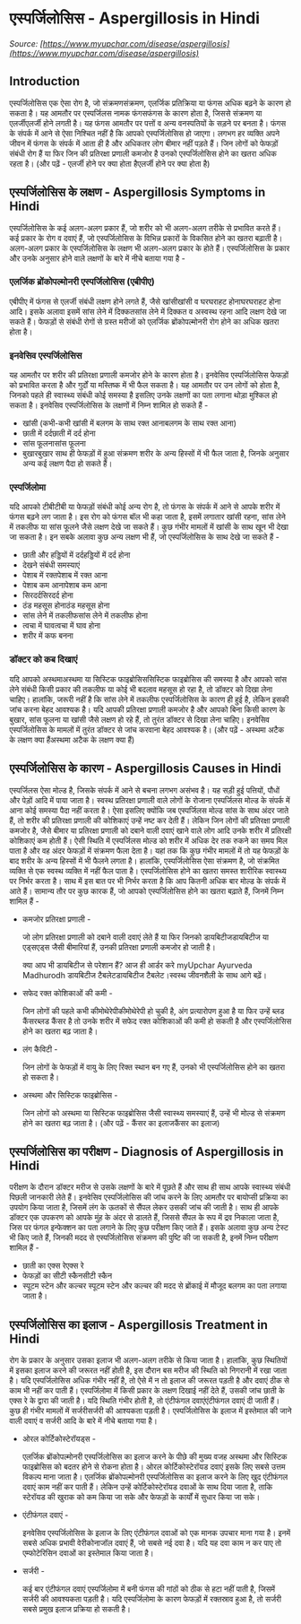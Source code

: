 # एस्पर्जिलोसिस - Aspergillosis in Hindi
_Source: [https://www.myupchar.com/disease/aspergillosis](https://www.myupchar.com/disease/aspergillosis)_

## Introduction
एस्पर्जिलोसिस एक ऐसा रोग है, जो संक्रमणसंक्रमण, एलर्जिक प्रतिक्रिया या फंगस अधिक बढ़ने के कारण हो सकता है। यह आमतौर पर एस्पर्जिलस नामक फंगसफंगस के कारण होता है, जिससे संक्रमण या एलर्जीएलर्जी होने लगती है। यह फंगस आमतौर पर पत्तों व अन्य वनस्पतियों के सड़ने पर बनता है। फंगस के संपर्क में आने से ऐसा निश्चित नहीं है कि आपको एस्पर्जिलोसिस हो जाएगा।
लगभग हर व्यक्ति अपने जीवन में फंगस के संपर्क में आता ही है और अधिकतर लोग बीमार नहीं पड़ते हैं। जिन लोगों को फेफड़ों संबंधी रोग हैं या फिर जिन की प्रतिरक्षा प्रणाली कमजोर है उनको एस्पर्जिलोसिस होने का खतरा अधिक रहता है।
(और पढ़ें - एलर्जी होने पर क्या होता हैएलर्जी होने पर क्या होता है)

## एस्पर्जिलोसिस के लक्षण - Aspergillosis Symptoms in Hindi
एस्पर्जिलोसिस के कई अलग-अलग प्रकार हैं, जो शरीर को भी अलग-अलग तरीके से प्रभावित करते हैं। कई प्रकार के रोग व दवाएं हैं, जो एस्पर्जिलोसिस के विभिन्न प्रकारों के विकसित होने का खतरा बढ़ाती है। अलग-अलग प्रकार के एस्पर्जिलोसिस के लक्षण भी अलग-अलग प्रकार के होते हैं। एस्पर्जिलोसिस के प्रकार और उनके अनुसार होने वाले लक्षणों के बारे में नीचे बताया गया है -
### एलर्जिक ब्रोंकोपल्मोनरी एस्पर्जिलोसिस (एबीपीए)
एबीपीए में फंगस से एलर्जी संबंधी लक्षण होने लगते हैं, जैसे खांसीखांसी व घरघराहट होनाघरघराहट होना आदि। इसके अलावा इसमें सांस लेने में दिक्कतसांस लेने में दिक्कत व अस्वस्थ रहना आदि लक्षण देखे जा सकते हैं। फेफड़ों से संबंधी रोगों से ग्रस्त मरीजों को एलर्जिक ब्रोंकोपल्मोनरी रोग होने का अधिक खतरा होता है।
### इनवेसिव एस्पर्जिलोसिस
यह आमतौर पर शरीर की प्रतिरक्षा प्रणाली कमजोर होने के कारण होता है। इनवेसिव एस्पर्जिलोसिस फेफड़ों को प्रभावित करता है और गुर्दों या मस्तिष्क में भी फैल सकता है। यह आमतौर पर उन लोगों को होता है, जिनको पहले ही स्वास्थ्य संबंधी कोई समस्या है इसलिए उनके लक्षणों का पता लगाना थोड़ा मुश्किल हो सकता है। इनवेसिव एस्पर्जिलोसिस के लक्षणों में निम्न शामिल हो सकते हैं -
- खांसी (कभी-कभी खांसी में बलगम के साथ रक्त आनाबलगम के साथ रक्त आना)
- छाती में दर्दछाती में दर्द होना
- सांस फूलनासांस फूलना
- बुखारबुखार
साथ ही फेफड़ों में हुआ संक्रमण शरीर के अन्य हिस्सों में भी फैल जाता है, जिनके अनुसार अन्य कई लक्षण पैदा हो सकते हैं।
### एस्पर्जिलोमा
यदि आपको टीबीटीबी या फेफड़ों संबंधी कोई अन्य रोग है, तो फंगस के संपर्क में आने से आपके शरीर में फंगस बढ़ने लग जाता है। इस रोग को फंगस बॉल भी कहा जाता है, इसमें लगातार खांसी रहना, सांस लेने में तकलीफ या सांस फूलने जैसे लक्षण देखे जा सकते हैं। कुछ गंभीर मामलों में खांसी के साथ खून भी देखा जा सकता है।
इन सबके अलावा कुछ अन्य लक्षण भी हैं, जो एस्पर्जिलोसिस के साथ देखे जा सकते हैं -
- छाती और हड्डियों में दर्दहड्डियों में दर्द होना
- देखने संबंधी समस्याएं
- पेशाब में रक्तपेशाब में रक्त आना
- पेशाब कम आनापेशाब कम आना
- सिरदर्दसिरदर्द होना
- ठंड महसूस होनाठंड महसूस होना
- सांस लेने में तकलीफसांस लेने में तकलीफ होना
- त्वचा में घावत्वचा में घाव होना
- शरीर में कफ बनना
### डॉक्टर को कब दिखाएं
यदि आपको अस्थमाअस्थमा या सिस्टिक फाइब्रोसिससिस्टिक फाइब्रोसिस की समस्या है और आपको सांस लेने संबंधी किसी प्रकार की तकलीफ या कोई भी बदलाव महसूस हो रहा है, तो डॉक्टर को दिखा लेना चाहिए। हालांकि, जरूरी नहीं है कि सांस लेने में तकलीफ एस्पर्जिलोसिस के कारण ही हुई है, लेकिन इसकी जांच करना बेहद आवश्यक है।
यदि आपकी प्रतिरक्षा प्रणाली कमजोर है और आपको बिना किसी कारण के बुखार, सांस फूलना या खांसी जैसे लक्षण हो रहे हैं, तो तुरंत डॉक्टर से दिखा लेना चाहिए। इनवेसिव एस्पर्जिलोसिस के मामलों में तुरंत डॉक्टर से जांच करवाना बेहद आवश्यक है।
(और पढ़ें - अस्थमा अटैक के लक्षण क्या हैंअस्थमा अटैक के लक्षण क्या हैं)

## एस्पर्जिलोसिस के कारण - Aspergillosis Causes in Hindi
एस्पर्जिलस ऐसा मोल्ड है, जिसके संपर्क में आने से बचना लगभग असंभव है। यह सड़ी हुई पत्तियों, पौधों और पेड़ों आदि में पाया जाता है।
स्वस्थ प्रतिरक्षा प्रणाली वाले लोगों के रोजाना एस्पर्जिलस मोल्ड के संपर्क में आना कोई समस्या पैदा नहीं करता है। ऐसा इसलिए क्योंकि जब एस्पर्जिलस मोल्ड सांस के साथ अंदर जाते हैं, तो शरीर की प्रतिरक्षा प्रणाली की कोशिकाएं उन्हें नष्ट कर देती हैं। लेकिन जिन लोगों की प्रतिरक्षा प्रणाली कमजोर है, जैसे बीमार या प्रतिरक्षा प्रणाली को दबाने वाली दवाएं खाने वाले लोग आदि उनके शरीर में प्रतिरक्षी कोशिकाएं कम होती हैं। ऐसी स्थिति में एस्पर्जिलस मोल्ड को शरीर में अधिक देर तक रुकने का समय मिल पाता है और वह अंदर फेफड़ों में संक्रमण फैला देता है। यहां तक कि कुछ गंभीर मामलों में तो यह फेफड़ों के बाद शरीर के अन्य हिस्सों में भी फैलने लगता है।
हालांकि, एस्पर्जिलोसिस ऐसा संक्रमण है, जो संक्रमित व्यक्ति से एक स्वस्थ व्यक्ति में नहीं फैल पाता है।
एस्पर्जिलोसिस होने का खतरा समस्त शारीरिक स्वास्थ्य पर निर्भर करता है। साथ में इस बात पर भी निर्भर करता है कि आप कितनी अधिक बार मोल्ड के संपर्क में आते हैं। सामान्य तौर पर कुछ कारक हैं, जो आपको एस्पर्जिलोसिस होने का खतरा बढ़ाते हैं, जिनमें निम्न शामिल हैं -
- कमजोर प्रतिरक्षा प्रणाली -
	जो लोग प्रतिरक्षा प्रणाली को दबाने वाली दवाएं लेते हैं या फिर जिनको डायबिटीजडायबिटीज या एड्सएड्स जैसी बीमारियां हैं, उनकी प्रतिरक्षा प्रणाली कमजोर हो जाती है।

	क्या आप भी डायबिटीज से परेशान हैं? आज ही आर्डर करे myUpchar Ayurveda Madhurodh डायबिटीज टैबलेटडायबिटीज टैबलेट।स्वस्थ जीवनशैली के साथ आगे बढ़ें।
- सफेद रक्त कोशिकाओं की कमी -
	जिन लोगों की पहले कभी कीमोथेरेपीकीमोथेरेपी हो चुकी है, अंग प्रत्यारोपण हुआ है या फिर उन्हें ब्लड कैंसरब्लड कैंसर है तो उनके शरीर में सफेद रक्त कोशिकाओं की कमी हो सकती है और एस्पर्जिलोसिस होने का खतरा बढ़ जाता है।
- लंग कैविटी -
	जिन लोगों के फेफड़ों में वायु के लिए रिक्त स्थान बन गए हैं, उनको भी एस्पर्जिलोसिस होने का खतरा हो सकता है।
- अस्थमा और सिस्टिक फाइब्रोसिस -
	जिन लोगों को अस्थमा या सिस्टिक फाइब्रोसिस जैसी स्वास्थ्य समस्याएं हैं, उन्हें भी मोल्ड से संक्रमण होने का खतरा बढ़ जाता है।
(और पढ़ें - कैंसर का इलाजकैंसर का इलाज)

## एस्पर्जिलोसिस का परीक्षण - Diagnosis of Aspergillosis in Hindi
परीक्षण के दौरान डॉक्टर मरीज से उसके लक्षणों के बारे में पूछते हैं और साथ ही साथ आपके स्वास्थ्य संबंधी पिछली जानकारी लेते हैं। इनवेसिव एस्पर्जिलोसिस की जांच करने के लिए आमतौर पर बायोप्सी प्रक्रिया का उपयोग किया जाता है, जिसमें लंग के ऊतकों से सैंपल लेकर उसकी जांच की जाती है। साथ ही आपके डॉक्टर एक उपकरण को आपके मुंह के अंदर से डालते हैं, जिससे सैंपल के रूप में द्रव निकाला जाता है, जिस पर फंगल इन्फेक्शन का पता लगाने के लिए कुछ परीक्षण किए जाते हैं।
इसके अलावा कुछ अन्य टेस्ट भी किए जाते हैं, जिनकी मदद से एस्पर्जिलोसिस संक्रमण की पुष्टि की जा सकती है, इनमें निम्न परीक्षण शामिल हैं -
- छाती का एक्स रेएक्स रे
- फेफड़ों का सीटी स्कैनसीटी स्कैन
- स्पूटम स्टेन और कल्चर
स्पूटम स्टेन और कल्चर की मदद से ब्रोंकाई में मौजूद बलगम का पता लगाया जाता है।

## एस्पर्जिलोसिस का इलाज - Aspergillosis Treatment in Hindi
रोग के प्रकार के अनुसार उसका इलाज भी अलग-अलग तरीके से किया जाता है। हालांकि, कुछ स्थितियों में इसका इलाज करने की जरूरत नहीं होती है, इस दौरान बस मरीज की स्थिति को निगरानी में रखा जाता है। यदि एस्पर्जिलोसिस अधिक गंभीर नहीं है, तो ऐसे में न तो इलाज की जरूरत पड़ती है और दवाएं ठीक से काम भी नहीं कर पाती हैं। एस्पर्जिलोमा में किसी प्रकार के लक्षण दिखाई नहीं देते हैं, उसकी जांच छाती के एक्स रे के द्वारा की जाती है। यदि स्थिति गंभीर होती है, तो एंटीफंगल दवाएंएंटीफंगल दवाएं दी जाती हैं। कुछ ही गंभीर मामलों में सर्जरीसर्जरी की आश्यकता पड़ती है। एस्पर्जिलोसिस के इलाज में इस्तेमाल की जाने वाली दवाएं व सर्जरी आदि के बारे में नीचे बताया गया है।
- ओरल कोर्टिकोस्टेरॉयड्स -
	एलर्जिक ब्रोंकोपल्मोनरी एस्पर्जिलोसिस का इलाज करने के पीछे की मुख्य वजह अस्थमा और सिस्टिक फाइब्रोसिस को बदतर होने से रोकना होता है। ओरल कोर्टिकोस्टेरॉयड दवाएं इसके लिए सबसे उत्तम विकल्प माना जाता है। एलर्जिक ब्रोंकोपल्मोनरी एस्पर्जिलोसिस का इलाज करने के लिए खुद एंटीफंगल दवाएं काम नहीं कर पाती हैं। लेकिन उन्हें कोर्टिकोस्टेरॉयड दवाओं के साथ दिया जाता है, ताकि स्टेरॉयड की खुराक को कम किया जा सके और फेफड़ों के कार्यों में सुधार किया जा सके।
- एंटीफंगल दवाएं -
	इनवेसिव एस्पर्जिलोसिस के इलाज के लिए एंटीफंगल दवाओं को एक मानक उपचार माना गया है। इनमें सबसे अधिक प्रभावी वेरीकोनाजॉल दवाएं हैं, जो सबसे नई दवा है। यदि यह दवा काम न कर पाए तो एम्फोटेरिसिन दवाओं का इस्तेमाल किया जाता है।
- सर्जरी -
	कई बार एंटीफंगल दवाएं एस्पर्जिलोमा में बनी फंगस की गांठों को ठीक से हटा नहीं पाती है, जिसमें सर्जरी की आवश्यकता पड़ती है। यदि एस्पर्जिलोमा के कारण फेफड़ों में रक्तस्राव हुआ है, तो सर्जरी सबसे प्रमुख इलाज प्रक्रिया हो सकती है।

